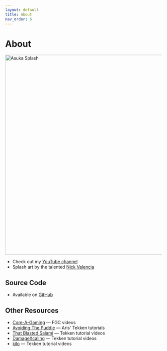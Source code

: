 ```yaml
---
layout: default
title: About
nav_order: 6
---
```


# About

<img src="https://i.imgur.com/TyAdbOW.jpg" alt="Asuka Splash"
 width="1920" height="640">

* Check out my [YouTube channel](https://www.youtube.com/c/opeik)
* Splash art by the talented [Nick Valencia](https://twitter.com/NickVal33181359)

## Source Code
* Available on [GitHub](https://github.com/opeik/tekken-handbook)

## Other Resources
* [Core-A-Gaming](https://www.youtube.com/channel/UCT7njg__VOy3n-SvXemDHvg) —
    FGC videos
* [Avoiding The Puddle](https://www.youtube.com/playlist?list=PLMCyLSAjLlQ0YEDmZ-Esbnzd4gcstVOC5) —
    Aris' Tekken tutorials
* [That Blasted Salami](https://www.youtube.com/channel/UC5GTc4yWm-yiBFTuV3MsGaQ) —
    Tekken tutorial videos
* [DamageXcaling](https://www.youtube.com/channel/UC1UQHt5x96jXXeNtCT9Lz_A) —
    Tekken tutorial videos
* [kilo](https://www.youtube.com/channel/UCHOLXAamfIeU_hTWlnSqJXA) —
    Tekken tutorial videos
